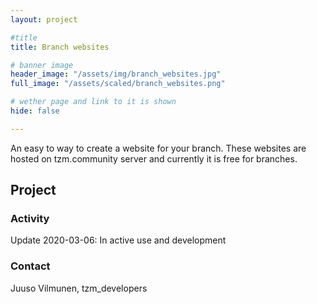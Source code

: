 ```yaml
---
layout: project

#title
title: Branch websites

# banner image
header_image: "/assets/img/branch_websites.jpg"
full_image: "/assets/scaled/branch_websites.png"

# wether page and link to it is shown
hide: false

---
```


An easy to way to create a website for your branch. These websites are hosted on tzm.community server and currently it is free for branches.

<!--more-->

## Project

### Activity

Update 2020-03-06: In active use and development

### Contact

Juuso Vilmunen, tzm_developers
